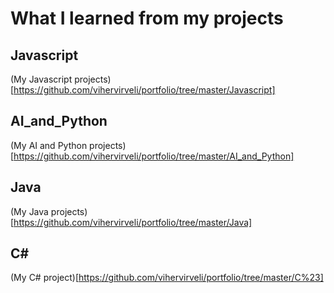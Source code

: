# What I learned from my projects

## Javascript

(My Javascript projects)[https://github.com/vihervirveli/portfolio/tree/master/Javascript]

## AI_and_Python

(My AI and Python projects)[https://github.com/vihervirveli/portfolio/tree/master/AI_and_Python]

## Java

(My Java projects)[https://github.com/vihervirveli/portfolio/tree/master/Java]

## C#

(My C# project)[https://github.com/vihervirveli/portfolio/tree/master/C%23]